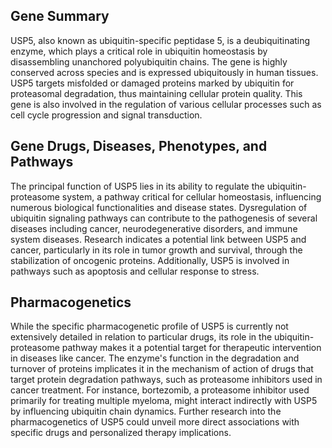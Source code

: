 ## Gene Summary
USP5, also known as ubiquitin-specific peptidase 5, is a deubiquitinating enzyme, which plays a critical role in ubiquitin homeostasis by disassembling unanchored polyubiquitin chains. The gene is highly conserved across species and is expressed ubiquitously in human tissues. USP5 targets misfolded or damaged proteins marked by ubiquitin for proteasomal degradation, thus maintaining cellular protein quality. This gene is also involved in the regulation of various cellular processes such as cell cycle progression and signal transduction.

## Gene Drugs, Diseases, Phenotypes, and Pathways
The principal function of USP5 lies in its ability to regulate the ubiquitin-proteasome system, a pathway critical for cellular homeostasis, influencing numerous biological functionalities and disease states. Dysregulation of ubiquitin signaling pathways can contribute to the pathogenesis of several diseases including cancer, neurodegenerative disorders, and immune system diseases. Research indicates a potential link between USP5 and cancer, particularly in its role in tumor growth and survival, through the stabilization of oncogenic proteins. Additionally, USP5 is involved in pathways such as apoptosis and cellular response to stress.

## Pharmacogenetics
While the specific pharmacogenetic profile of USP5 is currently not extensively detailed in relation to particular drugs, its role in the ubiquitin-proteasome pathway makes it a potential target for therapeutic intervention in diseases like cancer. The enzyme's function in the degradation and turnover of proteins implicates it in the mechanism of action of drugs that target protein degradation pathways, such as proteasome inhibitors used in cancer treatment. For instance, bortezomib, a proteasome inhibitor used primarily for treating multiple myeloma, might interact indirectly with USP5 by influencing ubiquitin chain dynamics. Further research into the pharmacogenetics of USP5 could unveil more direct associations with specific drugs and personalized therapy implications.